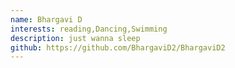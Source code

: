 ```yaml
---
name: Bhargavi D
interests: reading,Dancing,Swimming
description: just wanna sleep
github: https://github.com/BhargaviD2/BhargaviD2
---
```

